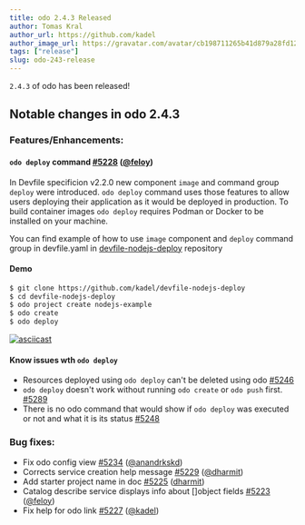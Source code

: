 ```yaml
---
title: odo 2.4.3 Released
author: Tomas Kral
author_url: https://github.com/kadel
author_image_url: https://gravatar.com/avatar/cb198711265b41d879a28fd12d3aa5e9
tags: ["release"]
slug: odo-243-release
---
```


`2.4.3` of odo has been released!

<!--truncate-->

## Notable changes in odo 2.4.3

### Features/Enhancements:

#### `odo deploy` command [#5228](https://github.com/redhat-developer/odo/issues/5228) ([@feloy](https://github.com/feloy))
In Devfile specificion v2.2.0 new component `image` and command group `deploy` were introduced.
`odo deploy` command uses those features to allow users deploying their application as it would be deployed in production. To build container images `odo deploy` requires Podman or Docker to be installed on your machine.

You can find example of how to use `image` component and `deploy` command group in devfile.yaml in [devfile-nodejs-deploy](https://github.com/kadel/devfile-nodejs-deploy) repository

#### Demo
```sh
$ git clone https://github.com/kadel/devfile-nodejs-deploy
$ cd devfile-nodejs-deploy
$ odo project create nodejs-example
$ odo create
$ odo deploy
```
[![asciicast](https://asciinema.org/a/NAR0IDRqdmEcHWSD32Ebs8XtW.svg)](https://asciinema.org/a/NAR0IDRqdmEcHWSD32Ebs8XtW)

#### Know issues wth `odo deploy`

- Resources deployed using `odo deploy` can't be deleted using odo [#5246](https://github.com/redhat-developer/odo/issues/5246)
- `odo deploy` doesn't work without running `odo create` or `odo push` first. [#5289](https://github.com/redhat-developer/odo/issues/5289)
- There is no odo command that would show if `odo deploy` was executed or not and what it is its status [#5248](https://github.com/redhat-developer/odo/issues/5248)





### Bug fixes:

- Fix odo config view [#5234](https://github.com/redhat-developer/odo/issues/5234) ([@anandrkskd](https://github.com/anandrkskd))
- Corrects service creation help message [#5229](https://github.com/redhat-developer/odo/issues/5229) ([@dharmit](https://github.com/dharmit))
- Add starter project name in doc [#5225](https://github.com/redhat-developer/odo/issues/5225) ([dharmit](https://github.com/dharmit))
- Catalog describe service displays info about []object fields [#5223](https://github.com/redhat-developer/odo/issues/5223) ([@feloy](https://github.com/feloy))
- Fix help for odo link [#5227](https://github.com/redhat-developer/odo/issues/5227) ([@kadel](https://github.com/kadel))

